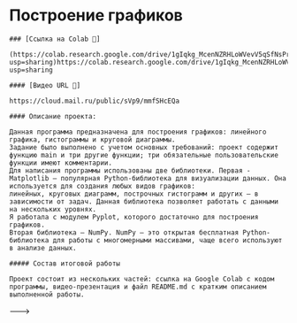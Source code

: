  # Построение графиков

    ### [Ссылка на Colab 👀]
    
    (https://colab.research.google.com/drive/1gIqkg_McenNZRHLoWVevV5qSfNsPraVO?usp=sharing)https://colab.research.google.com/drive/1gIqkg_McenNZRHLoWVevV5qSfNsPraVO?usp=sharing

    #### [Видео URL 👀] 
    
    https://cloud.mail.ru/public/sVp9/mmfSHcEQa  

    #### Описание проекта: 
    
    Данная программа предназначена для построения графиков: линейного графика, гистограммы и круговой диаграммы. 
    Задание было выполнено с учетом основных требований: проект содержит функцию main и три другие функции; три обязательные пользовательские функции имеют комментарии. 
    Для написания программы использованы две библиотеки. Первая - Matplotlib — популярная Python-библиотека для визуализации данных. Она используется для создания любых видов графиков: 
    линейных, круговых диаграмм, построчных гистограмм и других — в зависимости от задач. Данная библиотека позволяет работать с данными на нескольких уровнях. 
    Я работала с модулем Pyplot, которого достаточно для построения графиков. 
    Вторая библиотека — NumPy. NumPy — это открытая бесплатная Python-библиотека для работы с многомерными массивами, чаще всего используют в анализе данных.

    ##### Состав итоговой работы
    
    Проект состоит из нескольких частей: ссылка на Google Colab с кодом программы, видео-презентация и файл README.md с кратким описанием выполненной работы.

--->
